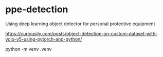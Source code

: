 # ppe-detection
Using deep learning object detector for personal protective equipment

https://curiousily.com/posts/object-detection-on-custom-dataset-with-yolo-v5-using-pytorch-and-python/

python -m venv .venv